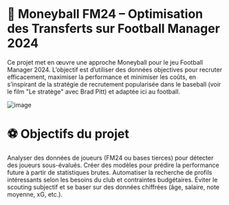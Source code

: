 # 🧠 Moneyball FM24 – Optimisation des Transferts sur Football Manager 2024

Ce projet met en œuvre une approche Moneyball pour le jeu Football Manager 2024. L’objectif est d’utiliser des données objectives pour recruter efficacement, maximiser la performance et minimiser les coûts, en s’inspirant de la stratégie de recrutement popularisée dans le baseball (voir le film "Le stratège" avec Brad Pitt) et adaptée ici au football.

![image](https://github.com/user-attachments/assets/47ecaded-7ab7-4b28-a8f0-cca13ce2b532)

# ⚽ Objectifs du projet

Analyser des données de joueurs (FM24 ou bases tierces) pour détecter des joueurs sous-évalués.
Créer des modèles pour prédire la performance future à partir de statistiques brutes.
Automatiser la recherche de profils intéressants selon les besoins du club et contraintes budgétaires.
Éviter le scouting subjectif et se baser sur des données chiffrées (âge, salaire, note moyenne, xG, etc.).
